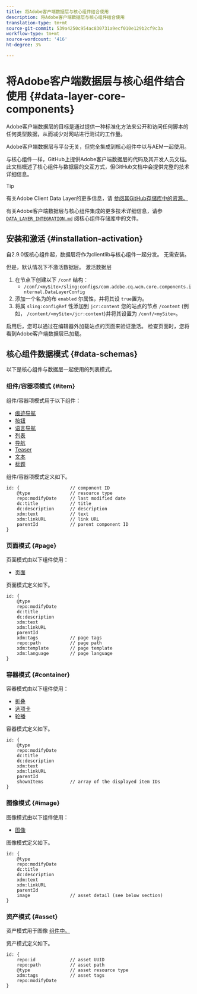 ```yaml
---
title: 将Adobe客户端数据层与核心组件结合使用
description: 将Adobe客户端数据层与核心组件结合使用
translation-type: tm+mt
source-git-commit: 539a4250c954ac830731a9ecf010e129b2cf9c3a
workflow-type: tm+mt
source-wordcount: '416'
ht-degree: 3%

---
```



# 将Adobe客户端数据层与核心组件结合使用 {#data-layer-core-components}

Adobe客户端数据层的目标是通过提供一种标准化方法来公开和访问任何脚本的任何类型数据，从而减少对网站进行测试的工作量。

Adobe客户端数据层与平台无关，但完全集成到核心组件中以与AEM一起使用。

与核心组件一样，GitHub上提供Adobe客户端数据层的代码及其开发人员文档。 此文档概述了核心组件与数据层的交互方式，但GitHub文档中会提供完整的技术详细信息。

>[!TIP]
>
>有关Adobe Client Data Layer的更多信息，请 [参阅其GitHub存储库中的资源。](https://github.com/adobe/adobe-client-data-layer)
>
>有关Adobe客户端数据层与核心组件集成的更多技术详细信息，请参 [`DATA_LAYER_INTEGRATION.md`](https://github.com/adobe/aem-core-wcm-components/blob/master/DATA_LAYER_INTEGRATION.md) 阅核心组件存储库中的文件。


## 安装和激活 {#installation-activation}

自2.9.0版核心组件起，数据层将作为clientlib与核心组件一起分发。 无需安装。

但是，默认情况下不激活数据层。 激活数据层

1. 在节点下创建以下 `/conf` 结构：
   * `/conf/<mySite>/sling:configs/com.adobe.cq.wcm.core.components.internal.DataLayerConfig`
1. 添加一个名为的布 `enabled` 尔属性，并将其设 `true`置为。
1. 将属 `sling:configRef` 性添加到 `jcr:content` 您的站点的节点 `/content` (例如， `/content/<mySite>/jcr:content`)并将其设置为 `/conf/<mySite>`。

启用后，您可以通过在编辑器外加载站点的页面来验证激活。 检查页面时，您将看到Adobe客户端数据层已加载。

## 核心组件数据模式 {#data-schemas}

以下是核心组件与数据层一起使用的列表模式。

### 组件/容器项模式 {#item}

组件/容器项模式用于以下组件：

* [痕迹导航](/help/components/breadcrumb.md)
* [按钮](/help/components/button.md)
* [语言导航](/help/components/language-navigation.md)
* [列表](/help/components/list.md)
* [导航](/help/components/navigation.md)
* [Teaser](/help/components/teaser.md)
* [文本](/help/components/text.md)
* [标题](/help/components/title.md)

组件/容器项模式定义如下。

```
id: {                   // component ID
    @type               // resource type
    repo:modifyDate     // last modified date
    dc:title            // title
    dc:description      // description
    xdm:text            // text
    xdm:linkURL         // link URL
    parentId            // parent component ID
}
```


### 页面模式 {#page}

页面模式由以下组件使用：

* [页面](/help/components/page.md)

页面模式定义如下。

```
id: {
    @type
    repo:modifyDate
    dc:title
    dc:description
    xdm:text
    xdm:linkURL
    parentId
    xdm:tags            // page tags
    repo:path           // page path
    xdm:template        // page template
    xdm:language        // page language
}
```

### 容器模式 {#container}

容器模式由以下组件使用：

* [折叠](/help/components/accordion.md)
* [选项卡](/help/components/tabs.md)
* [轮播](/help/components/carousel.md)

容器模式定义如下。

```
id: {
    @type
    repo:modifyDate
    dc:title
    dc:description
    xdm:text
    xdm:linkURL
    parentId
    shownItems          // array of the displayed item IDs
}
```

### 图像模式 {#image}

图像模式由以下组件使用：

* [图像](/help/components/image.md)

图像模式定义如下。

```
id: {
    @type
    repo:modifyDate
    dc:title
    dc:description
    xdm:text
    xdm:linkURL
    parentId
    image               // asset detail (see below section)
}
```

### 资产模式 {#asset}

资产模式用于图像 [组件中。](/help/components/image.md)

资产模式定义如下。

```
id: {
    repo:id             // asset UUID
    repo:path           // asset path
    @type               // asset resource type
    xdm:tags            // asset tags
    repo:modifyDate
}
```

